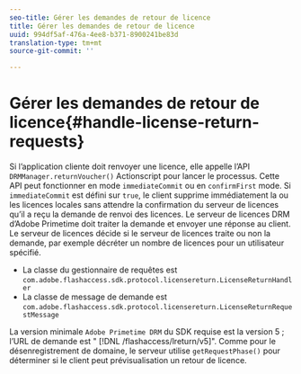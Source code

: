 ```yaml
---
seo-title: Gérer les demandes de retour de licence
title: Gérer les demandes de retour de licence
uuid: 994df5af-476a-4ee8-b371-8900241be83d
translation-type: tm+mt
source-git-commit: ''

---
```



# Gérer les demandes de retour de licence{#handle-license-return-requests}

Si l’application cliente doit renvoyer une licence, elle appelle l’API `DRMManager.returnVoucher()` Actionscript pour lancer le processus. Cette API peut fonctionner en mode `immediateCommit` ou en `confirmFirst` mode. Si `immediateCommit` est défini sur `true`, le client supprime immédiatement la ou les licences locales sans attendre la confirmation du serveur de licences qu’il a reçu la demande de renvoi des licences. Le serveur de licences DRM d’Adobe Primetime doit traiter la demande et envoyer une réponse au client. Le serveur de licences décide si le serveur de licences traite ou non la demande, par exemple décréter un nombre de licences pour un utilisateur spécifié.

* La classe du gestionnaire de requêtes est `com.adobe.flashaccess.sdk.protocol.licensereturn.LicenseReturnHandler`
* La classe de message de demande est `com.adobe.flashaccess.sdk.protocol.licensereturn.LicenseReturnRequestMessage`

La version minimale `Adobe Primetime DRM` du SDK requise est la version 5 ; l’URL de demande est &quot; [!DNL /flashaccess/lreturn/v5]&quot;. Comme pour le désenregistrement de domaine, le serveur utilise `getRequestPhase()` pour déterminer si le client peut prévisualisation un retour de licence.

